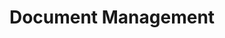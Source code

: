 ---
linktitle: Document Management
title: Document Management
Description: Document management allows for the creation and management of account access and document stores for importing data into and exporting data out of  PlaidCloud via csv and other file formats. To view the document Management tools, click on the file folder icon/Document in the left menu.
weight: 3.0
---